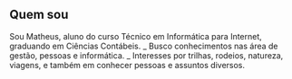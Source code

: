 ## Quem sou

Sou Matheus, aluno do curso Técnico em Informática para Internet, graduando em Ciências Contábeis.
_ Busco conhecimentos nas área de gestão, pessoas e informática.
 _ Interesses por trilhas, rodeios, natureza, viagens, e também em conhecer pessoas e assuntos diversos.
